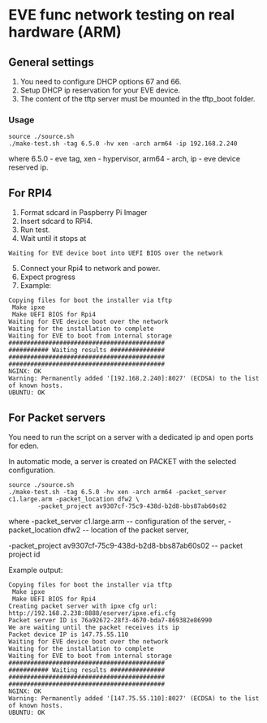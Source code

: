 # EVE func network testing on real hardware (ARM)

## General settings
1. You need to configure DHCP options 67 and 66.
2. Setup DHCP ip reservation for your EVE device.
3. The content of the tftp server must be mounted in the tftp_boot folder.

### Usage
```
source ./source.sh
./make-test.sh -tag 6.5.0 -hv xen -arch arm64 -ip 192.168.2.240
```
where 6.5.0 - eve tag, xen - hypervisor, arm64 - arch, ip - eve device reserved ip.
          
## For RPI4
1. Format sdcard in Paspberry Pi Imager
2. Insert sdcard to RPi4.
3. Run test.
4. Wait until it stops at 
```
Waiting for EVE device boot into UEFI BIOS over the network
```
5. Connect your Rpi4 to network and power.
6. Expect progress
7. Example:
```
Copying files for boot the installer via tftp
 Make ipxe
 Make UEFI BIOS for Rpi4
Waiting for EVE device boot over the network
Waiting for the installation to complete
Waiting for EVE to boot from internal storage
###########################################
########### Waiting results ###############
###########################################
###########################################
NGINX: OK
Warning: Permanently added '[192.168.2.240]:8027' (ECDSA) to the list of known hosts.
UBUNTU: OK
```
## For Packet servers
You need to run the script on a server with a dedicated ip and open ports for eden.

In automatic mode, a server is created on PACKET with the selected configuration.
```
source ./source.sh
./make-test.sh -tag 6.5.0 -hv xen -arch arm64 -packet_server c1.large.arm -packet_location dfw2 \
        -packet_project av9307cf-75c9-438d-b2d8-bbs87ab60s02
```
where -packet_server c1.large.arm -- configuration of the server, -packet_location dfw2 -- location of the packet server, 

-packet_project av9307cf-75c9-438d-b2d8-bbs87ab60s02 -- packet project id

Example output:
```
Copying files for boot the installer via tftp
 Make ipxe
 Make UEFI BIOS for Rpi4
Creating packet server with ipxe cfg url: http://192.168.2.238:8888/eserver/ipxe.efi.cfg
Packet server ID is 76a92672-28f3-4670-bda7-869382e86990
We are waiting until the packet receives its ip
Packet device IP is 147.75.55.110
Waiting for EVE device boot over the network
Waiting for the installation to complete
Waiting for EVE to boot from internal storage
###########################################
########### Waiting results ###############
###########################################
###########################################
NGINX: OK
Warning: Permanently added '[147.75.55.110]:8027' (ECDSA) to the list of known hosts.
UBUNTU: OK
```
